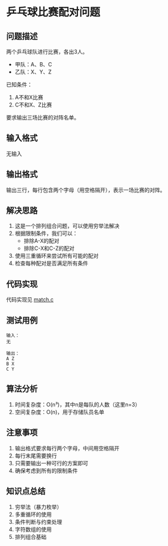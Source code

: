 # 乒乓球比赛配对问题

## 问题描述
两个乒乓球队进行比赛，各出3人。
- 甲队：A、B、C
- 乙队：X、Y、Z

已知条件：
1. A不和X比赛
2. C不和X、Z比赛

要求输出三场比赛的对阵名单。

## 输入格式
无输入

## 输出格式
输出三行，每行包含两个字母（用空格隔开），表示一场比赛的对阵。

## 解决思路
1. 这是一个排列组合问题，可以使用穷举法解决
2. 根据限制条件，我们可以：
   - 排除A-X的配对
   - 排除C-X和C-Z的配对
3. 使用三重循环来尝试所有可能的配对
4. 检查每种配对是否满足所有条件

## 代码实现
代码实现见 [match.c](./match.c)

## 测试用例
```
输入：
无

输出：
A Z
B X
C Y
```

## 算法分析
1. 时间复杂度：O(n³)，其中n是每队的人数（这里n=3）
2. 空间复杂度：O(n)，用于存储队员名单

## 注意事项
1. 输出格式要求每行两个字母，中间用空格隔开
2. 每行末尾需要换行
3. 只需要输出一种可行的方案即可
4. 确保考虑到所有的限制条件

## 知识点总结
1. 穷举法（暴力枚举）
2. 多重循环的使用
3. 条件判断与约束处理
4. 字符数组的使用
5. 排列组合基础
